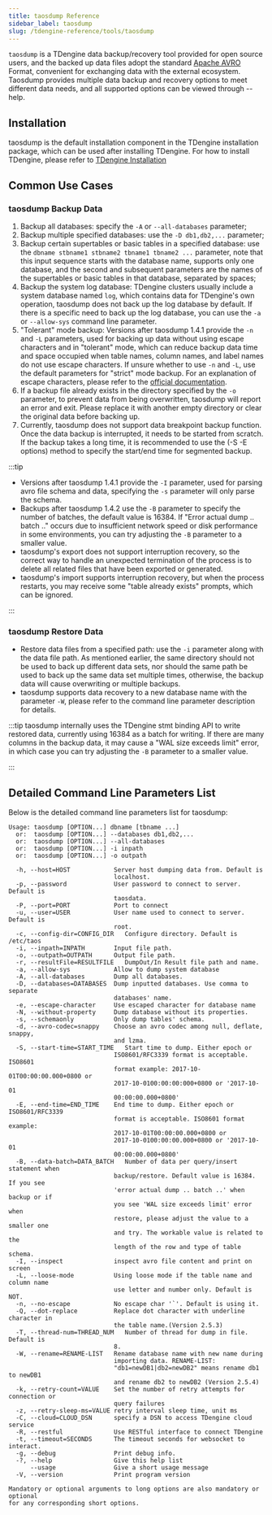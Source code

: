 ```yaml
---
title: taosdump Reference
sidebar_label: taosdump
slug: /tdengine-reference/tools/taosdump
---
```


`taosdump` is a TDengine data backup/recovery tool provided for open source users, and the backed up data files adopt the standard [Apache AVRO](https://avro.apache.org/)
  Format, convenient for exchanging data with the external ecosystem.  
 Taosdump provides multiple data backup and recovery options to meet different data needs, and all supported options can be viewed through --help.

## Installation

taosdump is the default installation component in the TDengine installation package, which can be used after installing TDengine. For how to install TDengine, please refer to [TDengine Installation](../../../get-started/)

## Common Use Cases

### taosdump Backup Data

1. Backup all databases: specify the `-A` or `--all-databases` parameter;
2. Backup multiple specified databases: use the `-D db1,db2,...` parameter;
3. Backup certain supertables or basic tables in a specified database: use the `dbname stbname1 stbname2 tbname1 tbname2 ...` parameter, note that this input sequence starts with the database name, supports only one database, and the second and subsequent parameters are the names of the supertables or basic tables in that database, separated by spaces;
4. Backup the system log database: TDengine clusters usually include a system database named `log`, which contains data for TDengine's own operation, taosdump does not back up the log database by default. If there is a specific need to back up the log database, you can use the `-a` or `--allow-sys` command line parameter.
5. "Tolerant" mode backup: Versions after taosdump 1.4.1 provide the `-n` and `-L` parameters, used for backing up data without using escape characters and in "tolerant" mode, which can reduce backup data time and space occupied when table names, column names, and label names do not use escape characters. If unsure whether to use `-n` and `-L`, use the default parameters for "strict" mode backup. For an explanation of escape characters, please refer to the [official documentation](../../sql-manual/escape-characters/).
6. If a backup file already exists in the directory specified by the `-o` parameter, to prevent data from being overwritten, taosdump will report an error and exit. Please replace it with another empty directory or clear the original data before backing up.
7. Currently, taosdump does not support data breakpoint backup function. Once the data backup is interrupted, it needs to be started from scratch.
 If the backup takes a long time, it is recommended to use the (-S -E options) method to specify the start/end time for segmented backup.

:::tip

- Versions after taosdump 1.4.1 provide the `-I` parameter, used for parsing avro file schema and data, specifying the `-s` parameter will only parse the schema.
- Backups after taosdump 1.4.2 use the `-B` parameter to specify the number of batches, the default value is 16384. If "Error actual dump .. batch .." occurs due to insufficient network speed or disk performance in some environments, you can try adjusting the `-B` parameter to a smaller value.
- taosdump's export does not support interruption recovery, so the correct way to handle an unexpected termination of the process is to delete all related files that have been exported or generated.
- taosdump's import supports interruption recovery, but when the process restarts, you may receive some "table already exists" prompts, which can be ignored.

:::

### taosdump Restore Data

- Restore data files from a specified path: use the `-i` parameter along with the data file path. As mentioned earlier, the same directory should not be used to back up different data sets, nor should the same path be used to back up the same data set multiple times, otherwise, the backup data will cause overwriting or multiple backups.
- taosdump supports data recovery to a new database name with the parameter `-W`, please refer to the command line parameter description for details.

:::tip
taosdump internally uses the TDengine stmt binding API to write restored data, currently using 16384 as a batch for writing. If there are many columns in the backup data, it may cause a "WAL size exceeds limit" error, in which case you can try adjusting the `-B` parameter to a smaller value.

:::

## Detailed Command Line Parameters List

Below is the detailed command line parameters list for taosdump:

```text
Usage: taosdump [OPTION...] dbname [tbname ...]
  or:  taosdump [OPTION...] --databases db1,db2,...
  or:  taosdump [OPTION...] --all-databases
  or:  taosdump [OPTION...] -i inpath
  or:  taosdump [OPTION...] -o outpath

  -h, --host=HOST            Server host dumping data from. Default is
                             localhost.
  -p, --password             User password to connect to server. Default is
                             taosdata.
  -P, --port=PORT            Port to connect
  -u, --user=USER            User name used to connect to server. Default is
                             root.
  -c, --config-dir=CONFIG_DIR   Configure directory. Default is /etc/taos
  -i, --inpath=INPATH        Input file path.
  -o, --outpath=OUTPATH      Output file path.
  -r, --resultFile=RESULTFILE   DumpOut/In Result file path and name.
  -a, --allow-sys            Allow to dump system database
  -A, --all-databases        Dump all databases.
  -D, --databases=DATABASES  Dump inputted databases. Use comma to separate
                             databases' name.
  -e, --escape-character     Use escaped character for database name
  -N, --without-property     Dump database without its properties.
  -s, --schemaonly           Only dump tables' schema.
  -d, --avro-codec=snappy    Choose an avro codec among null, deflate, snappy,
                             and lzma.
  -S, --start-time=START_TIME   Start time to dump. Either epoch or
                             ISO8601/RFC3339 format is acceptable. ISO8601
                             format example: 2017-10-01T00:00:00.000+0800 or
                             2017-10-0100:00:00:000+0800 or '2017-10-01
                             00:00:00.000+0800'
  -E, --end-time=END_TIME    End time to dump. Either epoch or ISO8601/RFC3339
                             format is acceptable. ISO8601 format example:
                             2017-10-01T00:00:00.000+0800 or
                             2017-10-0100:00:00.000+0800 or '2017-10-01
                             00:00:00.000+0800'
  -B, --data-batch=DATA_BATCH   Number of data per query/insert statement when
                             backup/restore. Default value is 16384. If you see
                             'error actual dump .. batch ..' when backup or if
                             you see 'WAL size exceeds limit' error when
                             restore, please adjust the value to a smaller one
                             and try. The workable value is related to the
                             length of the row and type of table schema.
  -I, --inspect              inspect avro file content and print on screen
  -L, --loose-mode           Using loose mode if the table name and column name
                             use letter and number only. Default is NOT.
  -n, --no-escape            No escape char '`'. Default is using it.
  -Q, --dot-replace          Replace dot character with underline character in
                             the table name.(Version 2.5.3)
  -T, --thread-num=THREAD_NUM   Number of thread for dump in file. Default is
                             8.
  -W, --rename=RENAME-LIST   Rename database name with new name during
                             importing data. RENAME-LIST: 
                             "db1=newDB1|db2=newDB2" means rename db1 to newDB1
                             and rename db2 to newDB2 (Version 2.5.4)
  -k, --retry-count=VALUE    Set the number of retry attempts for connection or
                             query failures
  -z, --retry-sleep-ms=VALUE retry interval sleep time, unit ms
  -C, --cloud=CLOUD_DSN      specify a DSN to access TDengine cloud service
  -R, --restful              Use RESTful interface to connect TDengine
  -t, --timeout=SECONDS      The timeout seconds for websocket to interact.
  -g, --debug                Print debug info.
  -?, --help                 Give this help list
      --usage                Give a short usage message
  -V, --version              Print program version

Mandatory or optional arguments to long options are also mandatory or optional
for any corresponding short options.
```

